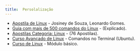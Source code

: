 ```yaml
---
title:  Persolalização
---
```




- [Apostila de Linux](http://www.inf.ufpr.br/cursos/ci055/linux.pdf) - Josiney de Souza, Leonardo Gomes.  
- [Guia com mais de 500 comandos do Linux](https://drive.google.com/file/d/0B4LMjRXJ7wzlYVBMY0l0cVNCeGc/view?usp=sharing) - (Explicado).  
- [Apostilas Categoria: Linux](https://www.apostilando.com/sessao/16/linux) - (76 Apostilas). 
- [Curso Avançado de Linux](https://jornadadodev.com.br/tags/linux) - Comandos no Terminal (Ubuntu).
- [Curso de Linux](https://linux.ime.usp.br/arquivos/apostila.pdf) - Módulo básico.

